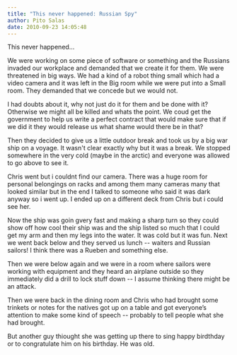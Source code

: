 ```yaml
---
title: "This never happened: Russian Spy"
author: Pito Salas
date: 2010-09-23 14:05:48
---
```



This never happened…

We were working on some piece of software or something and the Russians
invaded our workplace and demanded that we create it for them. We were
threatened in big ways. We had a kind of a robot thing small which had a video
camera and it was left in the Big room while we were put into a Small room.
They demanded that we concede but we would not.

I had doubts about it, why not just do it for them and be done with it?
Otherwise we might all be killed and whats the point. We coud get the
government to help us write a perfect contract that would make sure that if we
did it they would release us what shame would there be in that?

Then they decided to give us a little outdoor break and took us by a big war
ship on a voyage. It wasn't clear exactly why but it was a break. We stopped
somewhere in the very cold (maybe in the arctic) and everyone was allowed to
go above to see it.

Chris went but i couldnt find our camera. There was a huge room for personal
belongings on racks and among them many cameras many that looked similar but
in the end I talked to someone who said it was dark anyway so i went up. I
ended up on a different deck from Chris but i could see her.

Now the ship was goin gvery fast and making a sharp turn so they could show
off how cool their ship was and the ship listed so much that I could get my
arm and then my legs into the water. It was cold but it was fun. Next we went
back below and they served us lunch -- waiters and Russian sailors! I think
there was a Rueben and something else.

Then we were below again and we were in a room where sailors were working with
equipment and they heard an airplane outside so they immediately did a drill
to lock stuff down -- I assume thinking there might be an attack.

Then we were back in the dining room and Chris who had brought some trinkets
or notes for the natives got up on a table and got everyone’s attention to
make some kind of speech -- probably to tell people what she had brought.

But another guy thiought she was getting up there to sing happy birdthday or
to congratulate him on his birthday. He was old.


